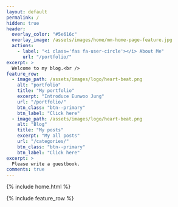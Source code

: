 ```yaml
---
layout: default
permalink: /
hidden: true
header:
  overlay_color: "#5e616c"
  overlay_image: /assets/images/home/mm-home-page-feature.jpg
  actions:
    - label: "<i class='fas fa-user-circle'></i> About Me"
      url: "/portfolio/"
excerpt: >
  Welcome to my blog.<br />
feature_row:
  - image_path: /assets/images/logo/heart-beat.png
    alt: "portfolio"
    title: "My portfolio"
    excerpt: "Introduce Eunwoo Jung"
    url: "/portfolio/"
    btn_class: "btn--primary"
    btn_label: "Click here"
  - image_path: /assets/images/logo/heart-beat.png
    alt: "Blog"
    title: "My posts"
    excerpt: "My all posts"
    url: "/categories/"
    btn_class: "btn--primary"
    btn_label: "Click here"
excerpt: >
  Please write a guestbook.
comments: true  
---
```


{% include home.html %}


{% include feature_row %}
